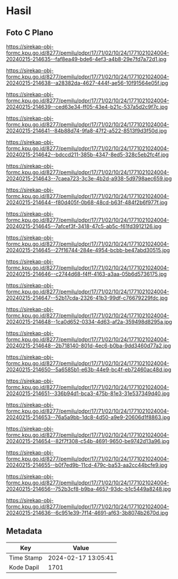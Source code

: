# Hasil

## Foto C Plano

https://sirekap-obj-formc.kpu.go.id/8277/pemilu/pdpr/17/71/02/10/24/1771021024004-20240215-214635--faf8ea49-bde6-4ef3-a4b8-29e7fd7a72d1.jpg

https://sirekap-obj-formc.kpu.go.id/8277/pemilu/pdpr/17/71/02/10/24/1771021024004-20240215-214638--a28382da-4627-444f-ae56-10f91564e05f.jpg

https://sirekap-obj-formc.kpu.go.id/8277/pemilu/pdpr/17/71/02/10/24/1771021024004-20240215-214639--ced63e34-ff05-43e4-b21c-537a5d2c9f7c.jpg

https://sirekap-obj-formc.kpu.go.id/8277/pemilu/pdpr/17/71/02/10/24/1771021024004-20240215-214641--84b88d74-9fa8-47f2-a522-8513f9d3f50d.jpg

https://sirekap-obj-formc.kpu.go.id/8277/pemilu/pdpr/17/71/02/10/24/1771021024004-20240215-214642--bdccd211-385b-4347-8ed5-328c5eb2fc4f.jpg

https://sirekap-obj-formc.kpu.go.id/8277/pemilu/pdpr/17/71/02/10/24/1771021024004-20240215-214643--7caea723-3c3e-4b2d-a938-5d9798aec659.jpg

https://sirekap-obj-formc.kpu.go.id/8277/pemilu/pdpr/17/71/02/10/24/1771021024004-20240215-214644--f80d405f-0b68-48cd-b63f-484f2b6f977f.jpg

https://sirekap-obj-formc.kpu.go.id/8277/pemilu/pdpr/17/71/02/10/24/1771021024004-20240215-214645--7afcef3f-3418-47c5-ab5c-f61fd3912126.jpg

https://sirekap-obj-formc.kpu.go.id/8277/pemilu/pdpr/17/71/02/10/24/1771021024004-20240215-214645--27f16744-284e-4954-bcbb-be47abd30515.jpg

https://sirekap-obj-formc.kpu.go.id/8277/pemilu/pdpr/17/71/02/10/24/1771021024004-20240215-214646--c2744d68-f4ff-4163-a3aa-05b6d5736175.jpg

https://sirekap-obj-formc.kpu.go.id/8277/pemilu/pdpr/17/71/02/10/24/1771021024004-20240215-214647--52b17cda-2326-41b3-99df-c76679229fdc.jpg

https://sirekap-obj-formc.kpu.go.id/8277/pemilu/pdpr/17/71/02/10/24/1771021024004-20240215-214648--1ca0d652-0334-4d63-af2a-359498d8295a.jpg

https://sirekap-obj-formc.kpu.go.id/8277/pemilu/pdpr/17/71/02/10/24/1771021024004-20240215-214648--2b718140-801d-4ec6-b0ba-9dd3460d77a2.jpg

https://sirekap-obj-formc.kpu.go.id/8277/pemilu/pdpr/17/71/02/10/24/1771021024004-20240215-214650--5a6585b1-e63b-44e9-bc4f-eb72460ac48d.jpg

https://sirekap-obj-formc.kpu.go.id/8277/pemilu/pdpr/17/71/02/10/24/1771021024004-20240215-214651--336b94d1-bca3-475b-81e3-31e537349d40.jpg

https://sirekap-obj-formc.kpu.go.id/8277/pemilu/pdpr/17/71/02/10/24/1771021024004-20240215-214653--76a5a9bb-1dc8-4d50-a9e9-20606d1f8863.jpg

https://sirekap-obj-formc.kpu.go.id/8277/pemilu/pdpr/17/71/02/10/24/1771021024004-20240215-214654--82f7f308-c54b-4691-9650-be9742d13a96.jpg

https://sirekap-obj-formc.kpu.go.id/8277/pemilu/pdpr/17/71/02/10/24/1771021024004-20240215-214655--b0f7ed9b-11cd-479c-ba53-aa2cc44bcfe9.jpg

https://sirekap-obj-formc.kpu.go.id/8277/pemilu/pdpr/17/71/02/10/24/1771021024004-20240215-214656--752b3cf8-b9ba-4657-93dc-b1c5449a8248.jpg

https://sirekap-obj-formc.kpu.go.id/8277/pemilu/pdpr/17/71/02/10/24/1771021024004-20240215-214636--6c951e39-7f14-4691-af63-3b8074b2670d.jpg


## Metadata

| Key        | Value               |
| ---------- | ------------------- |
| Time Stamp | 2024-02-17 13:05:41 |
| Kode Dapil | 1701                |



